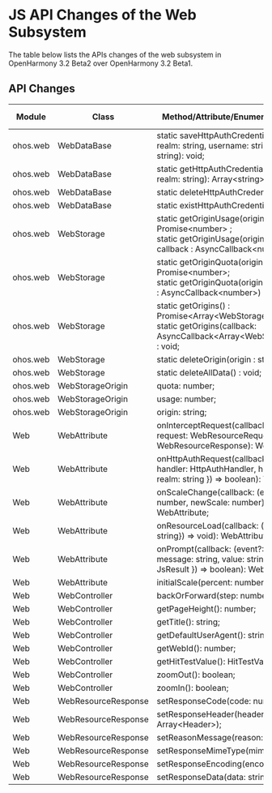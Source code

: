# JS API Changes of the Web Subsystem

The table below lists the APIs changes of the web subsystem in OpenHarmony 3.2 Beta2 over OpenHarmony 3.2 Beta1.

## API Changes

| Module| Class| Method/Attribute/Enumeration/Constant| Change Type|
|---|---|---|---|
| ohos.web | WebDataBase | static saveHttpAuthCredentials(host: string, realm: string, username: string, password: string): void; | Added|
| ohos.web | WebDataBase | static getHttpAuthCredentials(host: string, realm: string): Array\<string>; | Added|
| ohos.web | WebDataBase | static deleteHttpAuthCredentials(): void; | Added|
| ohos.web | WebDataBase | static existHttpAuthCredentials(): boolean; | Added|
| ohos.web | WebStorage | static getOriginUsage(origin : string) : Promise\<number> ;<br>static getOriginUsage(origin : string, callback : AsyncCallback\<number>) : void; | Added|
| ohos.web | WebStorage | static getOriginQuota(origin : string) : Promise\<number>;<br>static getOriginQuota(origin : string, callback : AsyncCallback\<number>) : void; | Added|
| ohos.web | WebStorage | static getOrigins() : Promise\<Array\<WebStorageOrigin>>;<br>static getOrigins(callback: AsyncCallback\<Array\<WebStorageOrigin>>) : void; | Added|
| ohos.web | WebStorage | static deleteOrigin(origin : string): void; | Added|
| ohos.web | WebStorage | static deleteAllData() : void; | Added|
| ohos.web | WebStorageOrigin | quota: number; | Added|
| ohos.web | WebStorageOrigin | usage: number; | Added|
| ohos.web | WebStorageOrigin | origin: string; | Added|
| Web | WebAttribute | onInterceptRequest(callback: (event?: { request: WebResourceRequest}) => WebResourceResponse): WebAttribute; | Added|
| Web | WebAttribute | onHttpAuthRequest(callback: (event?: { handler: HttpAuthHandler, host: string, realm: string }) => boolean): WebAttribute; | Added|
| Web | WebAttribute | onScaleChange(callback: (event: {oldScale: number, newScale: number}) => void): WebAttribute; | Added|
| Web | WebAttribute | onResourceLoad(callback: (event: {url: string}) => void): WebAttribute; | Added|
| Web | WebAttribute | onPrompt(callback: (event?: {url: string, message: string, value: string, result: JsResult }) => boolean): WebAttribute; | Added|
| Web | WebAttribute | initialScale(percent: number): WebAttribute; | Added|
| Web | WebController | backOrForward(step: number): void; | Added|
| Web | WebController | getPageHeight(): number; | Added|
| Web | WebController | getTitle(): string; | Added|
| Web | WebController | getDefaultUserAgent(): string; | Added|
| Web | WebController | getWebId(): number; | Added|
| Web | WebController | getHitTestValue(): HitTestValue; | Added|
| Web | WebController | zoomOut(): boolean; | Added|
| Web | WebController | zoomIn(): boolean; | Added|
| Web | WebResourceResponse | setResponseCode(code: number); | Added|
| Web | WebResourceResponse | setResponseHeader(header: Array\<Header>); | Added|
| Web | WebResourceResponse | setReasonMessage(reason: string); | Added|
| Web | WebResourceResponse | setResponseMimeType(mimeType: string); | Added|
| Web | WebResourceResponse | setResponseEncoding(encoding: string); | Added|
| Web | WebResourceResponse | setResponseData(data: string); | Added|
